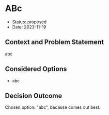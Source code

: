 # ABc

* Status: proposed
* Date: 2023-11-19

## Context and Problem Statement

abc

## Considered Options

* abc

## Decision Outcome

Chosen option: "abc", because comes out best.

